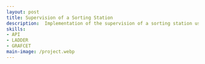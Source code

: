 ```yaml
---
layout: post
title: Supervision of a Sorting Station
description:  Implementation of the supervision of a sorting station using the Siemens S7-1500 programmable logic controller (PLC) through GRAFCET and Ladder.We carried out a complete analysis of the system and fully designed the GRAFCET for its operation.
skills: 
- API
- LADDER
- GRAFCET
main-image: /project.webp 
---
```

